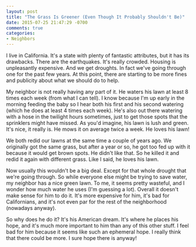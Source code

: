 ```yaml
---
layout: post
title: "The Grass Is Greener (Even Though It Probably Shouldn't Be)"
date: 2015-07-25 21:47:29 -0700
comments: true
categories: 
- Neighbors
---
```

I live in California.  It's a state with plenty of fantastic attributes, but it has its drawbacks.  There are the earthquakes.  It's really crowded.  Housing is unpleasantly expensive.  And we get droughts.  In fact we've going through one for the past few years.  At this point, there are starting to be more fines and publicity about what we should do to help.

My neighbor is not really having any part of it.  He waters his lawn at least 8 times each week (from what I can tell).  I know because I'm up early in the morning feeding the baby so I hear both his first and his second watering (which he does at least 4 times each week).  He's also out there watering with a hose in the twilight hours sometimes, just to get those spots that the sprinklers might have missed.  As you'd imagine, his lawn is lush and green.  It's nice, it really is.  He mows it on average twice a week.  He loves his lawn!

We both redid our lawns at the same time a couple of years ago.  We originally got the same grass, but after a year or so, he got too fed up with it because it would get brown spots.  He didn't like that.  So he killed it and redid it again with different grass.  Like I said, he loves his lawn.

Now usually this wouldn't be a big deal.  Except for that whole drought that we're going through.  So while everyone else might be trying to save water, my neighbor has a nice green lawn.  To me, it seems pretty wasteful, and I wonder how much water he uses (I'm guessing a lot).  Overall it doesn't make sense for him to do it.  It's more expensive for him, it's bad for Californians, and it's not even par for the rest of the neighborhood (nowadays anyway).

So why does he do it?  It's his American dream.  It's where he places his hope, and it's much more important to him than any of this other stuff.  I feel bad for him because it seems like such an ephemeral hope.  I really think that there could be more.  I sure hope there is anyway!
